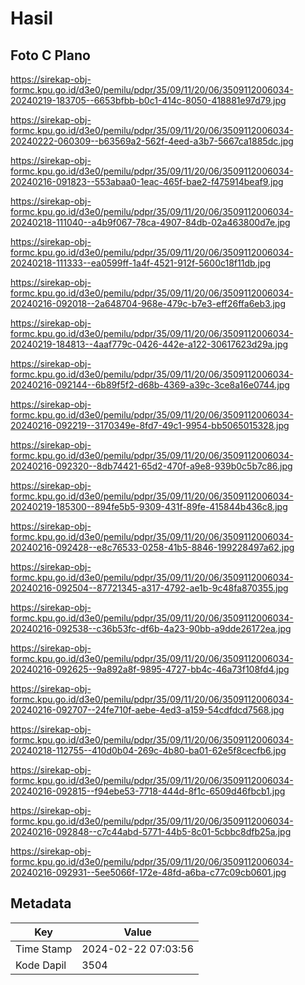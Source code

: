 # Hasil

## Foto C Plano

https://sirekap-obj-formc.kpu.go.id/d3e0/pemilu/pdpr/35/09/11/20/06/3509112006034-20240219-183705--6653bfbb-b0c1-414c-8050-418881e97d79.jpg

https://sirekap-obj-formc.kpu.go.id/d3e0/pemilu/pdpr/35/09/11/20/06/3509112006034-20240222-060309--b63569a2-562f-4eed-a3b7-5667ca1885dc.jpg

https://sirekap-obj-formc.kpu.go.id/d3e0/pemilu/pdpr/35/09/11/20/06/3509112006034-20240216-091823--553abaa0-1eac-465f-bae2-f475914beaf9.jpg

https://sirekap-obj-formc.kpu.go.id/d3e0/pemilu/pdpr/35/09/11/20/06/3509112006034-20240218-111040--a4b9f067-78ca-4907-84db-02a463800d7e.jpg

https://sirekap-obj-formc.kpu.go.id/d3e0/pemilu/pdpr/35/09/11/20/06/3509112006034-20240218-111333--ea0599ff-1a4f-4521-912f-5600c18f11db.jpg

https://sirekap-obj-formc.kpu.go.id/d3e0/pemilu/pdpr/35/09/11/20/06/3509112006034-20240216-092018--2a648704-968e-479c-b7e3-eff26ffa6eb3.jpg

https://sirekap-obj-formc.kpu.go.id/d3e0/pemilu/pdpr/35/09/11/20/06/3509112006034-20240219-184813--4aaf779c-0426-442e-a122-30617623d29a.jpg

https://sirekap-obj-formc.kpu.go.id/d3e0/pemilu/pdpr/35/09/11/20/06/3509112006034-20240216-092144--6b89f5f2-d68b-4369-a39c-3ce8a16e0744.jpg

https://sirekap-obj-formc.kpu.go.id/d3e0/pemilu/pdpr/35/09/11/20/06/3509112006034-20240216-092219--3170349e-8fd7-49c1-9954-bb5065015328.jpg

https://sirekap-obj-formc.kpu.go.id/d3e0/pemilu/pdpr/35/09/11/20/06/3509112006034-20240216-092320--8db74421-65d2-470f-a9e8-939b0c5b7c86.jpg

https://sirekap-obj-formc.kpu.go.id/d3e0/pemilu/pdpr/35/09/11/20/06/3509112006034-20240219-185300--894fe5b5-9309-431f-89fe-415844b436c8.jpg

https://sirekap-obj-formc.kpu.go.id/d3e0/pemilu/pdpr/35/09/11/20/06/3509112006034-20240216-092428--e8c76533-0258-41b5-8846-199228497a62.jpg

https://sirekap-obj-formc.kpu.go.id/d3e0/pemilu/pdpr/35/09/11/20/06/3509112006034-20240216-092504--87721345-a317-4792-ae1b-9c48fa870355.jpg

https://sirekap-obj-formc.kpu.go.id/d3e0/pemilu/pdpr/35/09/11/20/06/3509112006034-20240216-092538--c36b53fc-df6b-4a23-90bb-a9dde26172ea.jpg

https://sirekap-obj-formc.kpu.go.id/d3e0/pemilu/pdpr/35/09/11/20/06/3509112006034-20240216-092625--9a892a8f-9895-4727-bb4c-46a73f108fd4.jpg

https://sirekap-obj-formc.kpu.go.id/d3e0/pemilu/pdpr/35/09/11/20/06/3509112006034-20240216-092707--24fe710f-aebe-4ed3-a159-54cdfdcd7568.jpg

https://sirekap-obj-formc.kpu.go.id/d3e0/pemilu/pdpr/35/09/11/20/06/3509112006034-20240218-112755--410d0b04-269c-4b80-ba01-62e5f8cecfb6.jpg

https://sirekap-obj-formc.kpu.go.id/d3e0/pemilu/pdpr/35/09/11/20/06/3509112006034-20240216-092815--f94ebe53-7718-444d-8f1c-6509d46fbcb1.jpg

https://sirekap-obj-formc.kpu.go.id/d3e0/pemilu/pdpr/35/09/11/20/06/3509112006034-20240216-092848--c7c44abd-5771-44b5-8c01-5cbbc8dfb25a.jpg

https://sirekap-obj-formc.kpu.go.id/d3e0/pemilu/pdpr/35/09/11/20/06/3509112006034-20240216-092931--5ee5066f-172e-48fd-a6ba-c77c09cb0601.jpg


## Metadata

| Key        | Value               |
| ---------- | ------------------- |
| Time Stamp | 2024-02-22 07:03:56 |
| Kode Dapil | 3504                |



